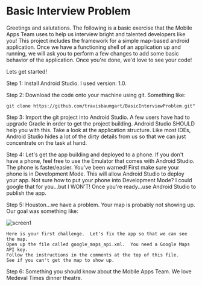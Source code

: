 # Basic Interview Problem  

Greetings and salutations.  The following is a basic exercise that the Mobile Apps Team uses to help us interview bright and talented developers like you!  This project includes the framework for a simple map-based android application.  Once we have a functioning shell of an application up and running, we will ask you to perform a few changes to add some basic behavior of the application.  Once you're done, we'd love to see your code!  

Lets get started!  

Step 1: Install Android Studio.  I used version: 1.0.  

Step 2: Download the code onto your machine using git. Something like:
````
git clone https://github.com/travisbaumgart/BasicInterviewProblem.git" 
````

Step 3: Import the git project into Android Studio.  A few users have had to upgrade Gradle in order to get the project building.  Android Studio SHOULD help you with this.  Take a look at the application structure.  Like most IDEs, Android Studio hides a lot of the dirty details from us so that we can just concentrate on the task at hand.

Step 4:  Let's get the app building and deployed to a phone.  If you don't have a phone, feel free to use the Emulator that comes with Android Studio.  The phone is faster/easier.  You've been warned!  First make sure your phone is in Development Mode.  This will allow Android Studio to deploy your app.  Not sure how to put your phone into Development Mode?  I could google that for you...but I WON'T!  Once you're ready...use Android Studio to publish the app.  

Step 5:  Houston...we have a problem.  Your map is probably not showing up.  Our goal was something like:  

![screen1](https://raw.githubusercontent.com/travisbaumgart/BasicInterviewProblem/master/images/interview1SS.png)
````
Here is your first challenge.  Let's fix the app so that we can see the map.  
Open up the file called google_maps_api.xml.  You need a Google Maps API key.  
Follow the instructions in the comments at the top of this file.  
See if you can't get the map to show up.
````
Step 6:  Something you should know about the Mobile Apps Team.  We love Medeval Times dinner theatre.
